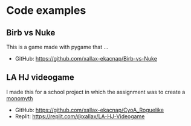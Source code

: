 # Code examples

## Birb vs Nuke

This is a game made with pygame that ...

* GitHub: https://github.com/xallax-ekacnap/Birb-vs-Nuke

## LA HJ videogame

I made this for a school project in which the assignment was to create a [monomyth](https://en.wikipedia.org/wiki/Hero%27s_journey)

* GitHub: https://github.com/xallax-ekacnap/CyoA_Roguelike
* Replit: https://replit.com/@xallax/LA-HJ-Videogame
